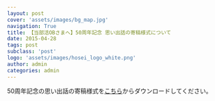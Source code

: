 ```yaml
---
layout: post
cover: 'assets/images/bg_map.jpg'
navigation: True
title: 【当部活OBさまへ】50周年記念 思い出話の寄稿様式について
date: 2015-04-28
tags: post
subclass: 'post'
logo: 'assets/images/hosei_logo_white.png'
author: admin
categories: admin
---
```


50周年記念の思い出話の寄稿様式を[こちら](https://drive.google.com/file/d/0BxqdCFFoiIETUnQyZ0ZSQ3dvTTA/view?usp=sharing)からダウンロードしてください。
